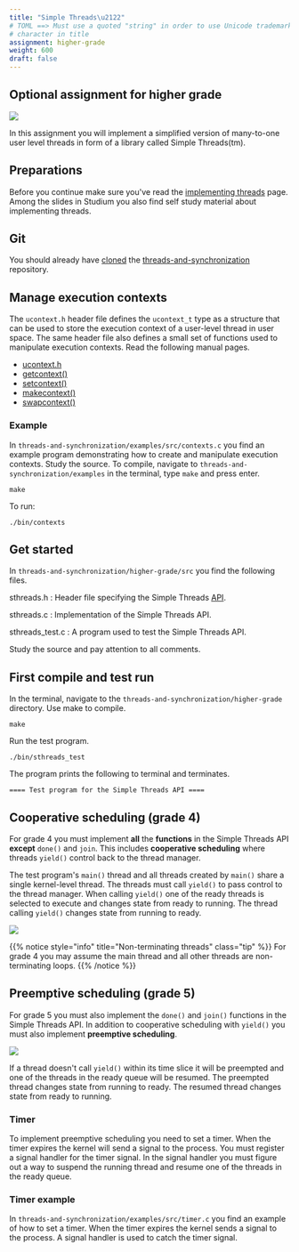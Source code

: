 ```yaml
---
title: "Simple Threads\u2122"
# TOML ==> Must use a quoted "string" in order to use Unicode trademark \u2122
# character in title 
assignment: higher-grade
weight: 600
draft: false
---
```


<h2 class="subtitle">Optional assignment for higher grade</h2>

![](/v1/images/threads-and-synchronization/higher-grade-overview.png?width=666px)

In this assignment you will implement a simplified version of many-to-one user level
threads in form of a library called Simple Threads(tm).

## Preparations 

Before you continue make sure you've read the [implementing threads](implementing-threads) page.
Among the slides in Studium you also find self study material about implementing threads. 

## Git 

You should already have [cloned](clone-repository) the [threads-and-synchronization][repo] repository.


[repo]: https://github.com/os-assignments/threads-synchronization-deadlock.git


## Manage execution contexts 

The `ucontext.h` header file defines the `ucontext_t` type as a structure that
can be used to store the execution context of a user-level thread in user space.
The same header file also defines a small set of functions used to manipulate
execution contexts. Read the following manual pages.

- [ucontext.h][man-ucontext]
- [getcontext()][man-getcontext]
- [setcontext()][man-setcontext]
- [makecontext()][man-makecontext]
- [swapcontext()][man-swapcontext] 

[man-ucontext]: http://pubs.opengroup.org/onlinepubs/7908799/xsh/getcontext.html
[man-getcontext]: http://pubs.opengroup.org/onlinepubs/7908799/xsh/getcontext.html
[man-setcontext]: http://pubs.opengroup.org/onlinepubs/7908799/xsh/setcontext.html
[man-makecontext]: http://pubs.opengroup.org/onlinepubs/7908799/xsh/makecontext.html
[man-swapcontext]: http://pubs.opengroup.org/onlinepubs/7908799/xsh/swapcontext.html 

### Example

In `threads-and-synchronization/examples/src/contexts.c` you find an example program demonstrating
how to create and manipulate  execution contexts. 
Study the source. To compile, navigate to `threads-and-synchronization/examples` in the terminal, type `make`
and press enter.

``` text
make
```

To run: 

``` text
./bin/contexts
```

## Get started 

In `threads-and-synchronization/higher-grade/src` you find the following files. 

sthreads.h
: Header file specifying the Simple Threads [API](https://en.wikipedia.org/wiki/Application_programming_interface).

sthreads.c
: Implementation of the Simple Threads API.

sthreads_test.c
: A program used to test the Simple Threads API.

Study the source and pay attention to all comments. 

## First compile and test run

In the terminal, navigate to the `threads-and-synchronization/higher-grade` directory. Use make to
compile. 

``` text
make
```

Run the test program. 

``` text
./bin/sthreads_test
```

The program prints the following to terminal and terminates. 

``` text
==== Test program for the Simple Threads API ====
```
## Cooperative scheduling (grade 4)

For grade 4 you must implement **all** the **functions** in the Simple Threads API
**except** `done()` and `join`. This includes **cooperative scheduling** where
threads `yield()` control back to the thread manager. 

The test program's `main()` thread and all threads
created by `main()` share a single
kernel-level thread. The threads must call `yield()` to pass control to the thread
manager. When
calling `yield()` one of the ready threads is selected to execute and changes
state from ready to running. The thread calling `yield()` changes state from
running to ready. 

![](/v1/images/threads-and-synchronization/cooperative.png?height=333px)

{{% notice style="info" title="Non-terminating threads" class="tip" %}}
For grade 4 you may assume the main thread and all other threads are
non-terminating loops. 
{{% /notice %}}

## Preemptive scheduling (grade 5)

For grade 5 you must also implement the `done()` and `join()` functions in the
Simple Threads API. In addition to cooperative scheduling with `yield()` you must also implement
**preemptive scheduling**. 

![](/v1/images/threads-and-synchronization/cooperative-and-preemptive.png?height=333px)

If a thread doesn't call `yield()` within its time slice it will be preempted
and one of the threads in the ready queue will be resumed. The preempted thread
changes state from running to ready. The resumed thread changes state from ready
to running. 

### Timer

To implement preemptive scheduling you need to set a timer. When the timer
expires the kernel will send a signal to the process. You must register a signal
handler for the timer signal. In the signal handler you must figure out a way to
suspend the running thread and resume one of the threads in the ready queue. 

### Timer example

In `threads-and-synchronization/examples/src/timer.c` you find an example of how to set a timer.
When the timer expires the kernel sends a signal to the process. A signal
handler is used to catch the timer signal. 


